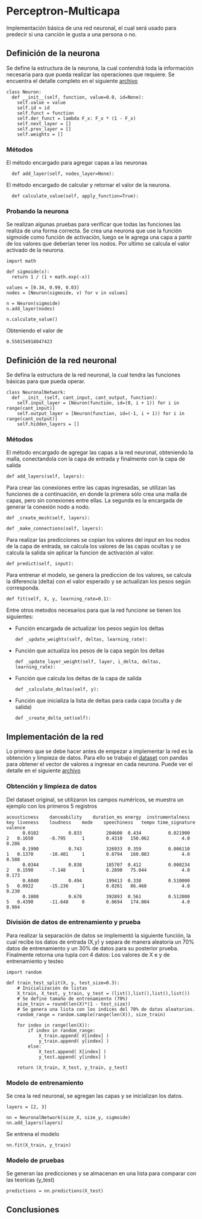 # Perceptron-Multicapa
Implementación básica de una red neuronal, el cual será usado para predecir si una canción le gusta a una persona o no.

## Definición de la neurona
Se define la estructura de la neurona, la cual contendrá toda la información necesaria para que pueda realizar las operaciones que requiere. Se encuentra el detalle completo en el siguiente [archivo](/src/notebooks/NeuronalNetwork.ipynb)

    class Neuron:
      def __init__(self, function, value=0.0, id=None):
        self.value = value
        self.id = id
        self.funct = function
        self.der_funct = lambda F_x: F_x * (1 - F_x)
        self.next_layer = []
        self.prev_layer = []
        self.weights = []

### Métodos
El método encargado para agregar capas a las neuronas

      def add_layer(self, nodes_layer=None):

El método encargado de calcular y retornar el valor de la neurona.

      def calculate_value(self, apply_function=True):

### Probando la neurona
Se realizan algunas pruebas para verificar que todas las funciones las realiza de una forma correcta. Se crea una neurona que use la función sigmoide como función de activación, luego se le agrega una capa a partir de los valores que deberian tener los nodos. Por ultimo se calcula el valor activado de la neurona.

    import math

    def sigmoide(x):
      return 1 / (1 + math.exp(-x))

    values = [0.34, 0.99, 0.03]
    nodes = [Neuron(sigmoide, v) for v in values]

    n = Neuron(sigmoide)
    n.add_layer(nodes)

    n.calculate_value()
    
Obteniendo el valor de 

    0.550154918047423
    
    
## Definición de la red neuronal
Se defina la estructura de la red neuronal, la cual tendra las funciones básicas para que pueda operar.

    class NeuronalNetwork:
      def __init__(self, cant_input, cant_output, function):
        self.input_layer = [Neuron(function, id=(0, i + 1)) for i in range(cant_input)]
        self.output_layer = [Neuron(function, id=(-1, i + 1)) for i in range(cant_output)]
        self.hidden_layers = []
        
### Métodos

El método encargado de agregar las capas a la red neuronal, obteniendo la malla, conectandola con la capa de entrada y finalmente con la capa de salida

    def add_layers(self, layers):

Para crear las conexiones entre las capas ingresadas, se utilizan las funciones de a continuación, en donde la primera sólo crea una malla de capas, pero sin conexiones entre ellas. La segunda es la encargada de generar la conexión nodo a nodo.

    def _create_mesh(self, layers):

    def _make_connections(self, layers):
      
Para realizar las predicciones se copian los valores del input en los nodos de la capa de entrada, se calcula los valores de las capas ocultas y se calcula la salida sin aplicar la funcion de activación al valor.

    def predict(self, input):
          
Para entrenar el modelo, se genera la prediccion de los valores, se calcula la diferencia (delta) con el valor esperado y se actualizan los pesos según corresponda.

    def fit(self, X, y, learning_rate=0.1):
    
Entre otros metodos necesarios para que la red funcione se tienen los siguientes:

* Función encargada de actualizar los pesos según los deltas

      def _update_weights(self, deltas, learning_rate):
    
* Función que actualiza los pesos de la capa según los deltas

      def _update_layer_weight(self, layer, i_delta, deltas, learning_rate):
    
* Función que calcula los deltas de la capa de salida

      def _calculate_deltas(self, y):
    
* Función que inicializa la lista de deltas para cada capa (oculta y de salida)
  
      def _create_delta_set(self):
      
## Implementación de la red

Lo primero que se debe hacer antes de empezar a implementar la red es la obtención y limpieza de datos. Para ello se trabajo el [dataset](/src/dataset/data.csv) con pandas para obtener el vector de valores a ingresar en cada neurona. Puede ver el detalle en el siguiente [archivo](/src/notebooks/Dataset.ipynb)

### Obtención y limpieza de datos

Del dataset original, se utilizaron los campos numéricos, se muestra un ejemplo con los primeros 5 registros

    acousticness	danceability	duration_ms	energy	instrumentalness	key	liveness	loudness	mode	speechiness	  tempo	time_signature	valence
          0.0102	       0.833	     204600	 0.434	        0.021900	  2	  0.1650	  -8.795	  1	       0.4310	150.062	           4.0	  0.286	
          0.1990	       0.743     	 326933	 0.359	        0.006110	  1	  0.1370	  -10.401	  1	       0.0794	160.083	           4.0	  0.588
          0.0344	       0.838	     185707	 0.412	        0.000234	  2	  0.1590	  -7.148	  1	       0.2890	75.044	           4.0	  0.173
          0.6040	       0.494	     199413	 0.338	        0.510000	  5	  0.0922	  -15.236	  1	       0.0261	86.468	           4.0	  0.230
          0.1800	       0.678	     392893	 0.561	        0.512000	  5	  0.4390	  -11.648	  0	       0.0694	174.004	           4.0	  0.904

### División de datos de entrenamiento y prueba

Para realizar la separación de datos se implementó la siguiente función, la cual recibe los datos de entrada (X,y) y separa de manera aleatoria un 70% datos de entrenamiento y un 30% de datos para su posterior prueba. Finalmente retorna una tupla con 4 datos: Los valores de X e y de entrenamiento y testeo

    import random

    def train_test_split(X, y, test_size=0.3):
        # Inicialización de listas
        X_train, X_test, y_train, y_test = (list(),list(),list(),list())
        # Se define tamaño de entrenamiento (70%)
        size_train = round(len(X)*(1 - test_size))
        # Se genera una lista con los indices del 70% de datos aleatorios.
        random_range = random.sample(range(len(X)), size_train)

        for index in range(len(X)):
            if index in random_range:
                X_train.append( X[index] )
                y_train.append( y[index] )
            else:
                X_test.append( X[index] )
                y_test.append( y[index] )

        return (X_train, X_test, y_train, y_test)
        
### Modelo de entrenamiento
Se crea la red neuronal, se agregan las capas y se inicializan los datos.

    layers = [2, 3]

    nn = NeuronalNetwork(size_X, size_y, sigmoide)
    nn.add_layers(layers)
    
Se entrena el modelo

    nn.fit(X_train, y_train)
    
### Modelo de pruebas
Se generan las predicciones y se almacenan en una lista para comparar con las teorícas (y_test)

    predictions = nn.predictions(X_test)
    
## Conclusiones


  

    
